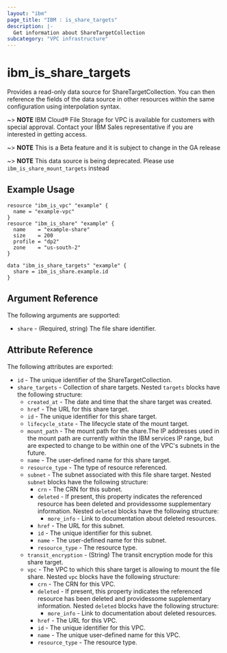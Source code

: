 ```yaml
---
layout: "ibm"
page_title: "IBM : is_share_targets"
description: |-
  Get information about ShareTargetCollection
subcategory: "VPC infrastructure"
---
```


# ibm\_is_share_targets

Provides a read-only data source for ShareTargetCollection. You can then reference the fields of the data source in other resources within the same configuration using interpolation syntax.


~> **NOTE**
IBM Cloud® File Storage for VPC is available for customers with special approval. Contact your IBM Sales representative if you are interested in getting access.

~> **NOTE**
This is a Beta feature and it is subject to change in the GA release 

~> **NOTE**
This data source is being deprecated. Please use `ibm_is_share_mount_targets` instead

## Example Usage

```hcl
resource "ibm_is_vpc" "example" {
  name = "example-vpc"
}
resource "ibm_is_share" "example" {
  name    = "example-share"
  size    = 200
  profile = "dp2"
  zone    = "us-south-2"
}

data "ibm_is_share_targets" "example" {
  share = ibm_is_share.example.id
}
```

## Argument Reference

The following arguments are supported:

- `share` - (Required, string) The file share identifier.

## Attribute Reference

The following attributes are exported:

- `id` - The unique identifier of the ShareTargetCollection.
- `share_targets` - Collection of share targets. Nested `targets` blocks have the following structure:
	- `created_at` - The date and time that the share target was created.
	- `href` - The URL for this share target.
	- `id` - The unique identifier for this share target.
	- `lifecycle_state` - The lifecycle state of the mount target.
	- `mount_path` - The mount path for the share.The IP addresses used in the mount path are currently within the IBM services IP range, but are expected to change to be within one of the VPC's subnets in the future.
	- `name` - The user-defined name for this share target.
	- `resource_type` - The type of resource referenced.
	- `subnet` - The subnet associated with this file share target. Nested `subnet` blocks have the following structure:
		- `crn` - The CRN for this subnet.
		- `deleted` - If present, this property indicates the referenced resource has been deleted and providessome supplementary information. Nested `deleted` blocks have the following structure:
			- `more_info` - Link to documentation about deleted resources.
		- `href` - The URL for this subnet.
		- `id` - The unique identifier for this subnet.
		- `name` - The user-defined name for this subnet.
		- `resource_type` - The resource type.
	- `transit_encryption` - (String) The transit encryption mode for this share target.
	- `vpc` - The VPC to which this share target is allowing to mount the file share. Nested `vpc` blocks have the following structure:
		- `crn` - The CRN for this VPC.
		- `deleted` - If present, this property indicates the referenced resource has been deleted and providessome supplementary information. Nested `deleted` blocks have the following structure:
			- `more_info` - Link to documentation about deleted resources.
		- `href` - The URL for this VPC.
		- `id` - The unique identifier for this VPC.
		- `name` - The unique user-defined name for this VPC.
		- `resource_type` - The resource type.

